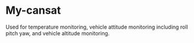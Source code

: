 # My-cansat
Used for temperature monitoring, vehicle attitude monitoring including roll pitch yaw, and vehicle altitude monitoring.
